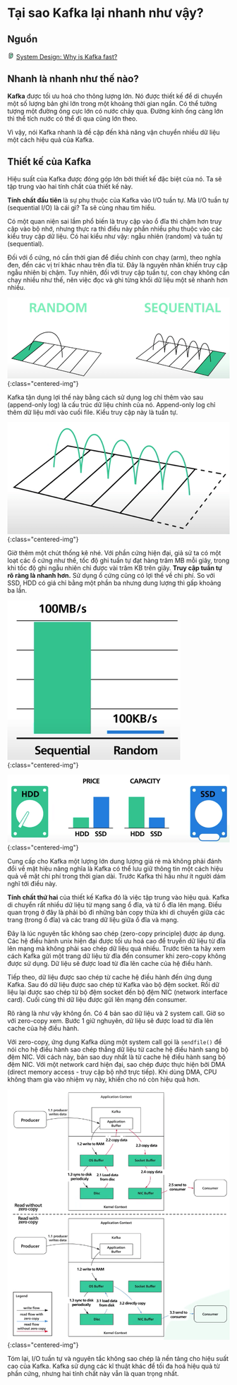 # Tại sao Kafka lại nhanh như vậy?

## Nguồn

<img src="../../assets/images/bytebytego.png" width="16" height="16"/> [System Design: Why is Kafka fast?](https://www.youtube.com/watch?v=UNUz1-msbOM)

## Nhanh là nhanh như thế nào?

**Kafka** được tối ưu hoá cho thông lượng lớn. Nó được thiết kế để di chuyển một số lượng bản ghi lớn trong một khoảng thời gian ngắn. Có thể tưởng tượng một đường ống cực lớn có nước chảy qua. Đường kính ống càng lớn thì thể tích nước có thể đi qua cũng lớn theo.

Vì vậy, nói Kafka nhanh là đề cập đến khả năng vận chuyển nhiều dữ liệu một cách hiệu quả của Kafka.

## Thiết kế của Kafka

Hiệu suất của Kafka được đóng góp lớn bởi thiết kế đặc biệt của nó. Ta sẽ tập trung vào hai tính chất của thiết kế này.

**Tính chất đầu tiên** là sự phụ thuộc của Kafka vào I/O tuần tự. Mà I/O tuần tự (sequential I/O) là cái gì? Ta sẽ cùng nhau tìm hiểu.

Có một quan niện sai lầm phổ biến là truy cập vào ổ đĩa thì chậm hơn truy cập vào bộ nhớ, nhưng thực ra thì điều này phần nhiều phụ thuộc vào các kiểu truy cập dữ liệu. Có hai kiểu như vậy: ngẫu nhiên (random) và tuần tự (sequential).

Đối với ổ cứng, nó cần thời gian để điều chỉnh con chạy (arm), theo nghĩa đen, đến các vị trí khác nhau trên đĩa từ. Đây là nguyên nhân khiến truy cập ngẫu nhiên bị chậm. Tuy nhiên, đối với truy cập tuần tự, con chạy không cần chạy nhiều như thế, nên việc đọc và ghi từng khối dữ liệu một sẽ nhanh hơn nhiều.

![](../assets/ByteByteGo/why_kafka_fast/figure1.png){:class="centered-img"}

Kafka tận dụng lợi thế này bằng cách sử dụng log chỉ thêm vào sau (append-only log) là cấu trúc dữ liệu chính của nó. Append-only log chỉ thêm dữ liệu mới vào cuối file. Kiểu truy cập này là tuần tự.

![](../assets/ByteByteGo/why_kafka_fast/figure2.png){:class="centered-img"}

Giờ thêm một chút thống kê nhé. Với phần cứng hiện đại, giả sử ta có một loạt các ổ cứng như thế, tốc độ ghi tuần tự đạt hàng trăm MB mỗi giây, trong khi tốc độ ghi ngẫu nhiên chỉ được vài trăm KB trên giây. **Truy cập tuần tự rõ ràng là nhanh hơn.** Sử dụng ổ cứng cũng có lợi thế về chi phí. So với SSD, HDD có giá chỉ bằng một phần ba nhưng dung lượng thì gấp khoảng ba lần. 

![](../assets/ByteByteGo/why_kafka_fast/figure3.png){:class="centered-img"}

![](../assets/ByteByteGo/why_kafka_fast/figure4.png){:class="centered-img"}

Cung cấp cho Kafka một lượng lớn dung lượng giá rẻ mà không phải đánh đổi về mặt hiệu năng nghĩa là Kafka có thể lưu giữ thông tin một cách hiệu quả về mặt chi phí trong thời gian dài. Trước Kafka thì hầu như ít người dám nghĩ tới điều này.

**Tính chất thứ hai** của thiết kế Kafka đó là việc tập trung vào hiệu quả. Kafka di chuyển rất nhiều dữ liệu từ mạng sang ổ đĩa, và từ ổ đĩa lên mạng. Điều quan trọng ở đây là phải bỏ đi những bản copy thừa khi di chuyển giữa các trang (trong ổ đĩa) và các trang dữ liệu giữa ổ đĩa và mạng.

Đây là lúc nguyên tắc không sao chép (zero-copy principle) được áp dụng. Các hệ điều hành unix hiện đại được tối ưu hoá cao để truyền dữ liệu từ đĩa lên mạng mà không phải sao chép dữ liệu quá nhiều. Trước tiên ta hãy xem cách Kafka gửi một trang dữ liệu từ đĩa đến consumer khi zero-copy không được sử dụng. Dữ liệu sẽ được load từ đĩa lên cache của hệ điều hành.

Tiếp theo, dữ liệu được sao chép từ cache hệ điều hành đến ứng dụng Kafka. Sau đó dữ liệu được sao chép từ Kafka vào bộ đệm socket. Rồi dữ liệu lại được sao chép từ bộ đệm socket đến bộ đệm NIC (network interface card). Cuối cùng thì dữ liệu được gửi lên mạng đến consumer.

Rõ ràng là như vậy không ổn. Có 4 bản sao dữ liệu và 2 system call. Giờ so với zero-copy xem. Bước 1 giữ nghuyên, dữ liệu sẽ được load từ đĩa lên cache của hệ điều hành.

Với zero-copy, ứng dụng Kafka dùng một system call gọi là `sendfile()` để nói cho hệ điều hành sao chép thẳng dữ liệu từ cache hệ điều hành sang bộ đệm NIC. Với cách này, bản sao duy nhất là từ cache hệ điều hành sang bộ đệm NIC. Với một network card hiện đại, sao chép được thực hiện bởi DMA (direct memory access - truy cập bộ nhớ trực tiếp). Khi dùng DMA, CPU không tham gia vào nhiệm vụ này, khiến cho nó còn hiệu quả hơn.

![](../assets/ByteByteGo/why_kafka_fast/figure5.png){:class="centered-img"}

Tóm lại, I/O tuần tự và nguyên tắc không sao chép là nền tảng cho hiệu suất cao của Kafka. Kafka sử dụng các kĩ thuật khác để tối đa hoá hiệu quả từ phần cứng, nhưng hai tính chất này vẫn là quan trọng nhất.
